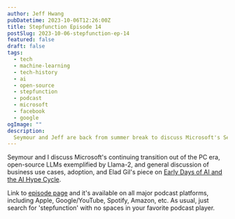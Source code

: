 ```yaml
---
author: Jeff Hwang
pubDatetime: 2023-10-06T12:26:00Z
title: Stepfunction Episode 14 
postSlug: 2023-10-06-stepfunction-ep-14
featured: false
draft: false
tags:
  - tech
  - machine-learning
  - tech-history
  - ai
  - open-source
  - stepfunction
  - podcast
  - microsoft
  - facebook
  - google
ogImage: ""
description:
  Seymour and Jeff are back from summer break to discuss Microsoft's September event, Llama-2, and 4 waves of AI adoption.
---
```


Seymour and I discuss Microsoft's continuing transition out of the PC era, open-source LLMs exemplified by Llama-2, and general discussion of business use cases, adoption, and Elad Gil's piece on [Early Days of AI and the AI Hype Cycle](https://blog.eladgil.com/p/early-days-of-ai).

Link to [episode page](https://www.stepfunction.org/episode-14-end-of-microsoft-pc-beginning-of-microsoft-cp-co-pilot-era) and it's available on all major podcast platforms, including Apple, Google/YouTube, Spotify, Amazon, etc. As usual, just search for 'stepfunction' with no spaces in your favorite podcast player.
